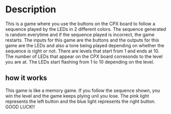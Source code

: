 # Description
This is a game where you use the buttons on the CPX board to follow a sequence played by the LEDs in 2 different colors. The sequence generated is random everytime and if the sequence played is incorrect, the game restarts. The inputs for this game are the buttons and the outputs for this game are the LEDs and also a tone being played depending on whether the sequence is right or not. There are levels that start from 1 and ends at 10. The number of LEDs that appear on the CPX board corresonds to the level you are at. The LEDs start flashing from 1 to 10 depending on the level.
## how it works
This game is like a memory game. If you follow the sequence shown, you win the level and the game keeps plying unil you lose. 
The pink light represents the left button and the blue light represents the right button.
GOOD LUCK!!
